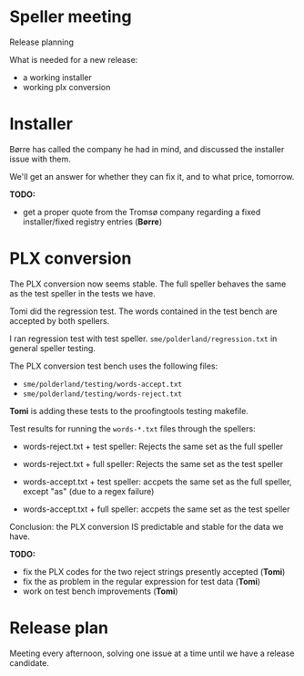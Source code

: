 # Speller meeting

Release planning

What is needed for a new release:
* a working installer
* working plx conversion

# Installer

Børre has called the company he had in mind, and discussed the installer issue with them.

We'll get an answer for whether they can fix it, and to what price, tomorrow.

**TODO:**
* get a proper quote from the Tromsø company regarding a fixed installer/fixed
  registry entries (**Børre**)

# PLX conversion

The PLX conversion now seems stable. The full speller behaves the same as the test speller in the tests we have.

Tomi did the regression test. The words contained in the test bench are accepted by both spellers.

I ran regression test with test speller. `sme/polderland/regression.txt` in general speller testing.

The PLX conversion test bench uses the following files:
* `sme/polderland/testing/words-accept.txt`
* `sme/polderland/testing/words-reject.txt`

**Tomi** is adding these tests to the proofingtools testing makefile.

Test results for running the `words-*.txt` files through the spellers:
* words-reject.txt + test speller: Rejects the same set as the full speller
* words-reject.txt + full speller: Rejects the same set as the test speller

* words-accept.txt + test speller: accpets the same set as the full speller, except "as" (due to a regex failure)
* words-accept.txt + full speller: accpets the same set as the test speller

Conclusion: the PLX conversion IS predictable and stable for the data we have.

**TODO:**
* fix the PLX codes for the two reject strings presently accepted (**Tomi**)
* fix the as problem in the regular expression for test data (**Tomi**)
* work on test bench improvements (**Tomi**)

# Release plan

Meeting every afternoon, solving one issue at a time until we have a release candidate.
